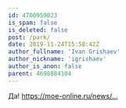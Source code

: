 ```yaml
---
id: 4700959023
is_spam: false
is_deleted: false
post: /park/
date: 2019-11-24T15:58:42Z
author_fullname: 'Ivan Grishaev'
author_nickname: 'igrishaev'
author_is_anon: false
parent: 4698884104
---
```


<p>Да! <a href="https://moe-online.ru/news/city/1038260" rel="nofollow noopener" title="https://moe-online.ru/news/city/1038260">https://moe-online.ru/news/...</a></p>
